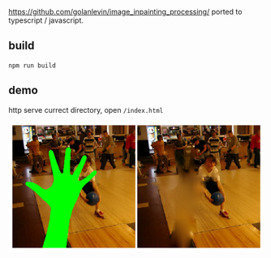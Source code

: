 https://github.com/golanlevin/image_inpainting_processing/ ported to typescript / javascript.

## build

```shell
npm run build
```

## demo

http serve currect directory, open `/index.html`

![](./screenshot.jpg)
